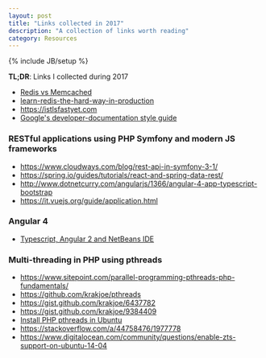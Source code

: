 ```yaml
---
layout: post
title: "Links collected in 2017"
description: "A collection of links worth reading"
category: Resources
---
```

{% include JB/setup %}

**TL;DR**: Links I collected during 2017

- [Redis vs Memcached](https://stackoverflow.com/a/11257333/1977778)
- [learn-redis-the-hard-way-in-production](http://tech.trivago.com/2017/01/25/learn-redis-the-hard-way-in-production/)
- https://istlsfastyet.com
- [Google's developer-documentation style guide](https://developers.google.com/style/highlights)

### RESTful applications using PHP Symfony and modern JS frameworks

- https://www.cloudways.com/blog/rest-api-in-symfony-3-1/
- https://spring.io/guides/tutorials/react-and-spring-data-rest/
- http://www.dotnetcurry.com/angularjs/1366/angular-4-app-typescript-bootstrap
- https://it.vuejs.org/guide/application.html

### Angular 4
- [Typescript, Angular 2 and NetBeans IDE](https://jaxenter.com/typescript-angular-2-and-netbeans-ide-an-unbeatable-trio-125443.html)

### Multi-threading in PHP using pthreads

- https://www.sitepoint.com/parallel-programming-pthreads-php-fundamentals/
- https://github.com/krakjoe/pthreads
- https://gist.github.com/krakjoe/6437782
- https://gist.github.com/krakjoe/9384409
- [Install PHP pthreads in Ubuntu](https://github.com/krakjoe/pthreads/issues/584#issuecomment-203789074)
- https://stackoverflow.com/a/44758476/1977778
- https://www.digitalocean.com/community/questions/enable-zts-support-on-ubuntu-14-04
